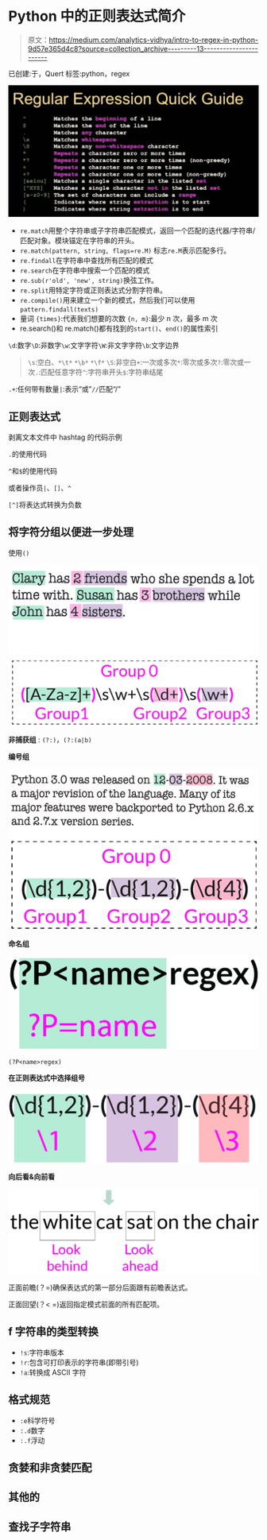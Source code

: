 # Python 中的正则表达式简介

> 原文：<https://medium.com/analytics-vidhya/intro-to-regex-in-python-9d57e365d4c8?source=collection_archive---------13----------------------->

已创建:于，Quert
标签:python，regex

![](img/5915b4ffbcbb886fbe2382b7ef87e022.png)

*   `re.match`用整个字符串或子字符串匹配模式，返回一个匹配的迭代器/字符串/匹配对象。模块锚定在字符串的开头。
*   `re.match(pattern, string, flags=re.M)` 标志`re.M`表示匹配多行。
*   `re.findall`在字符串中查找所有匹配的模式
*   `re.search`在字符串中搜索一个匹配的模式
*   `re.sub(r'old', 'new', string)`换弦工作。
*   `re.split`用特定字符或正则表达式分割字符串。
*   `re.compile()`用来建立一个新的模式，然后我们可以使用`pattern.findall(texts)`
*   量词
    `{times}`:代表我们想要的次数
    `{n, m}`:最少 n 次，最多 m 次
*   re.search()和 re.match()都有找到的`start()`、`end()`的属性索引

`\d`:数字`\D`:非数字`\w`:文字字符`\W`:非文字字符`\b`:文字边界

> `\s`:空白、`*\t*` `*\b*` `*\f*` `\S`:非空白`+`:一次或多次`*`:零次或多次`?`:零次或一次`.`:匹配任意字符`^`:字符串开头`$`:字符串结尾

`.+`:任何带有数量`|`:表示“或”`//`匹配“/”

## 正则表达式

剥离文本文件中 hashtag 的代码示例

`.`的使用代码

`^`和`$`的使用代码

或者操作员`|`、`[]`、`^`

`[^]`将表达式转换为负数

## 将字符分组以便进一步处理

使用`()`

![](img/ef0080f7dcfc2401af607f959eed1531.png)

**非捕获组** : `(?:)`，`(?:(a|b)`

**编号组**

![](img/3e5c0a28159595220a018fde587af8bc.png)

**命名组**

![](img/48e7b8789b305bb6e9af6f51a8b35d6b.png)

`(?P<name>regex)`

**在正则表达式中选择组号**

![](img/3c18e15e83b8330c2068c2d9796c706a.png)

**向后看&向前看**

![](img/c67d9844e2d82c3b1642973f38b4b839.png)

正面前瞻(？=)确保表达式的第一部分后面跟有前瞻表达式。

正面回望(？< =)返回指定模式前面的所有匹配项。

## f 字符串的类型转换

*   `!s`:字符串版本
*   `!r`:包含可打印表示的字符串(即带引号)
*   `!a`:转换成 ASCII 字符

## 格式规范

*   `:e`科学符号
*   `:.d`数字
*   `:.f`浮动

## 贪婪和非贪婪匹配

## 其他的

## 查找子字符串